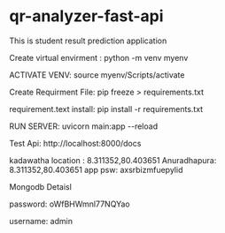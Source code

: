 # qr-analyzer-fast-api

This is student result prediction application

Create virtual envirment : python -m venv myenv

ACTIVATE VENV: source myenv/Scripts/activate

Create Requirment File: pip freeze > requirements.txt

requirement.text install: pip install -r requirements.txt

RUN SERVER: uvicorn main:app --reload

Test Api: http://localhost:8000/docs

kadawatha location : 8.311352,80.403651
Anuradhapura: 8.311352,80.403651
app psw: axsrbizmfuepylid

Mongodb Detaisl

password: oWfBHWmnl77NQYao

username: admin
